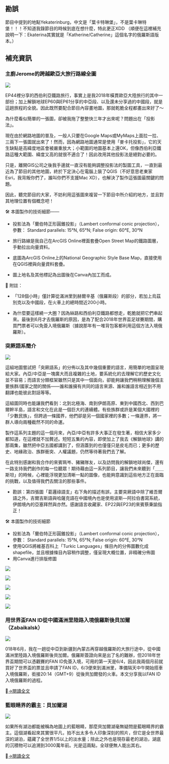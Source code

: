 ---
---
## 勘誤

節目中提到的地點Yekaterinburg，中文是「葉卡特琳堡」，不是葉卡琳特堡！！！不知道我錄節目的時候到底在想什麼，特此更正XDD （順便在這裡補充說明一下：Ekaterina其實就是「Katherine/Catherine」這個名字的俄羅斯語版本。）

## 補充資訊

### 主廚Jerome的跨越歐亞大旅行路線全圖

![](https://i.imgur.com/Dw6zlf9.jpg)

EP44裡分享的西伯利亞鐵路旅行，事實上是我2018年橫貫歐亞大陸旅行的其中一部份；加上解鎖地球EP60與EP61分享的中亞段、以及還未分享過的中國段，就是這趟旅程的全貌。因此既然要配合節目內容畫地圖，那就乾脆全程都畫出來好了～

為什麼看似簡單的一張圖，卻被我拖了整整快三年才出來呢？問題出在「投影法」。

現在由於網路地圖的普及，一般人只要在Google Maps或MyMaps上面拉一拉、三兩下一張圖就出來了！然而，因為網路地圖通常是使用「麥卡托投影」，它的天生缺點是高緯度地區會被嚴重放大；小範圍的地圖基本上還OK，但像西伯利亞鐵路這種大範圍、緯度又高的就很不適合了！因此改用其他投影法是絕對必要的。

只是，離開GIS公司之後我手邊就一直沒有能夠調整投影法的製圖工具，一直到最近為了節目的其他地圖，終於下定決心在電腦上裝了QGIS（不好意思老東家Esri，我背叛你們了，誰叫你們不支援Mac XD），也解決了製作這張圖最關鍵的問題。

因此，聽完節目的大家，不妨利用這張圖來複習一下節目中所介紹的地方，並且對其地理位置有個概念吧！

🛠️ 本圖製作的技術細節——

- 投影法為「蘭伯特正形圓錐投影」（Lambert conformal conic projection），參數： Standard parallels: 15°N, 65°N; False origin: 60°E, 30°N

- 旅行路線是我自己在ArcGIS Online裡面套疊Open Street Map的鐵路圖層，手動拉出向量資料。

- 底圖為ArcGIS Online上的National Geographic Style Base Map，直接使用在QGIS裡與向量資料套疊。

- 圖上地名及其他標記為出圖後在Canva內加工而成。

📓 附註：

- 「128個小時」僅計算從滿洲里到赫爾辛基（俄羅斯段）的部分，若加上烏茲別克以及中國段，在火車上的總時間近200小時。

- 為什麼要這樣繞一大圈？因為絲路和西伯利亞鐵路都想走，乾脆就把它們串起來。最後到6月才去俄羅斯的原因，是為了配合2018年世界盃足球賽期間，購買門票者可以免簽入境俄羅斯（據說那年有一堆背包客都利用這個方法入境俄羅斯）。

### 突厥語系簡介

![](https://i.imgur.com/ShhfCxq.jpg)

這組地圖嘗試把「突厥語系」的分佈以及其中幾個重要的語言，用簡單的地圖呈現給大家。內亞/中亞是一塊廣大而且複雜的土地，要系統化的去理解它的歷史文化並不容易；而語言分類框架雖然只是其中一個面向，卻能夠讓我們稍稍理解幾個主要族群/國家之間的關係——誰和誰擁有共同的語言來源、誰和誰語言相近到不用翻譯也能彼此對話等等。

這組圖同時也能讓我們看到：北到北極海、南到伊朗高原、東到中國西北、西到巴爾幹半島，語言和文化在此是一個巨大的連續體。有些族群或許是某個大國裡的「少數民族」，但跨過一條國界，他們卻是另一個國家裡的多數；一條邊界，將一群人導向兩種截然不同的命運。

製作這系列主題的這一個月來，內亞/中亞有許多大事正在發生著，相信大家多少都知道，在這裡就不加贅述。短短五集的內容，即使加上了我去《解鎖地球》講的那兩集，雖然把中亞五國都講到了，但涵蓋到的也僅僅只是皮毛而已；更多的歷史、地緣政治、族群衝突、人權議題，仍然等待著我們去了解。

在此特別感謝和我合作的來賓珮岑、豬豬隊友，以及訪問我的解鎖地球尚傑，還有一路支持我們創作的每一位聽眾！期待藉由這一系列節目，讓我們未來聽到「＿＿斯坦」的時候，心裡能浮現更加清晰一點的圖像，也能夠意識到這些地方正在面臨的挑戰，以及值得我們去關注的那些事件。

* 勘誤：第四張圖「葛邏祿語支」右下角的描述有誤，主要突厥語中除了維吾爾語之外，吉爾吉斯語與哈薩克語在中國境內也是使用波斯—阿拉伯書寫系統，伊朗境內的亞塞拜然與亦然。感謝語言收藏家、EP22與EP23的來賓蔡秉諭指正！

🛠️ 本圖製作的技術細節

- 投影法為「蘭伯特正形圓錐投影」（Lambert conformal conic projection），參數： Standard parallels: 15°N, 65°N; False origin: 60°E, 30°N
- 使用QGIS將維基百科上「Turkic Languages」條目內的分佈圖數化成shapefile，並且根據條目內容稍作調整，僅呈現大概位置，非精確分佈圖
- 用Canva進行排版修圖

![](https://i.imgur.com/MvsxLTb.jpg)

![](https://i.imgur.com/dnbKWi1.jpg)

![](https://i.imgur.com/2G74bML.jpg)

![](https://i.imgur.com/DjKkINb.jpg)

![](https://i.imgur.com/rA6jBzD.jpg)

### 用世界盃FAN ID從中國滿洲里陸路入境俄羅斯後貝加爾（Zabaikalsk）

![](https://lifetimesojournertravel.files.wordpress.com/2018/06/2ef68-img_20180604_194329.jpg)

018年6月，我在一趟從中亞到新疆到內蒙古再穿越俄羅斯的大旅行途中，從中國滿洲里陸路入境俄羅斯後貝加爾。俄羅斯簽證向來是出了名的難辦，但2018年世界盃期間可以憑觀賽的FAN ID免簽入境，可用的第一天是6/4，因此我兩個月前就買好了世界盃的票並且申請了FAN ID，6/3便來到滿洲里，準備隔天中午開始搭車入境俄羅斯，銜接20:14（GMT+9）從後貝加爾發的火車。本文分享我以FAN ID入境俄羅斯的過程。

[→閱讀全文](/2018/06/08/china-to-russia)

### 藍眼睛界的霸主：貝加爾湖

![](https://lifetimesojournertravel.files.wordpress.com/2018/06/b160c-img_6214.jpg)

如果所有湖泊都能被稱為地圖上的藍眼睛，那麼貝加爾湖毫無疑問是藍眼睛界的霸主。這個湖看起來其實很平凡，拍不出太多令人印象深刻的照片，但它是全世界最深的湖泊，蘊藏了全世界1/5以上的淡水量；除此之外也是現存最老的湖泊，湖底的沉積物可以追溯到3000萬年前。光是這兩點，全球便無人能出其右。

[→閱讀全文](/2018/06/09/lake-baikal)